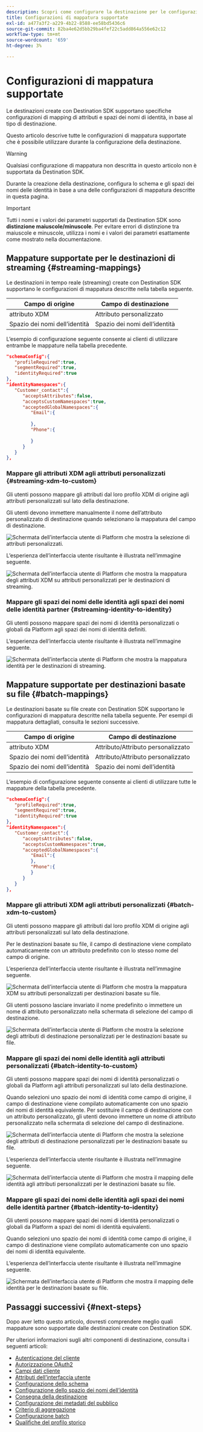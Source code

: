 ```yaml
---
description: Scopri come configurare la destinazione per le configurazioni di mappatura identità e attributi supportate.
title: Configurazioni di mappatura supportate
exl-id: a477a3f2-a229-4b22-8588-ee58bd5436c6
source-git-commit: 82ba4e62d5bb29ba4fef22c5add864a556e62c12
workflow-type: tm+mt
source-wordcount: '659'
ht-degree: 3%

---
```


# Configurazioni di mappatura supportate

Le destinazioni create con Destination SDK supportano specifiche configurazioni di mapping di attributi e spazi dei nomi di identità, in base al tipo di destinazione.

Questo articolo descrive tutte le configurazioni di mappatura supportate che è possibile utilizzare durante la configurazione della destinazione.

>[!WARNING]
>
>Qualsiasi configurazione di mappatura non descritta in questo articolo non è supportata da Destination SDK.

Durante la creazione della destinazione, configura lo schema e gli spazi dei nomi delle identità in base a una delle configurazioni di mappatura descritte in questa pagina.

>[!IMPORTANT]
>
>Tutti i nomi e i valori dei parametri supportati da Destination SDK sono **distinzione maiuscole/minuscole**. Per evitare errori di distinzione tra maiuscole e minuscole, utilizza i nomi e i valori dei parametri esattamente come mostrato nella documentazione.

## Mappature supportate per le destinazioni di streaming {#streaming-mappings}

Le destinazioni in tempo reale (streaming) create con Destination SDK supportano le configurazioni di mappatura descritte nella tabella seguente.

| Campo di origine | Campo di destinazione |
| --- | --- |
| attributo XDM | Attributo personalizzato |
| Spazio dei nomi dell’identità | Spazio dei nomi dell’identità |

L’esempio di configurazione seguente consente ai clienti di utilizzare entrambe le mappature nella tabella precedente.

```json
"schemaConfig":{
   "profileRequired":true,
   "segmentRequired":true,
   "identityRequired":true
},
"identityNamespaces":{
   "Customer_contact":{
      "acceptsAttributes":false,
      "acceptsCustomNamespaces":true,
      "acceptedGlobalNamespaces":{
         "Email":{
            
         },
         "Phone":{
            
         }
      }
   }
},
```

### Mappare gli attributi XDM agli attributi personalizzati {#streaming-xdm-to-custom}

Gli utenti possono mappare gli attributi dal loro profilo XDM di origine agli attributi personalizzati sul lato della destinazione.

Gli utenti devono immettere manualmente il nome dell’attributo personalizzato di destinazione quando selezionano la mappatura del campo di destinazione.

![Schermata dell’interfaccia utente di Platform che mostra la selezione di attributi personalizzati.](../../assets/functionality/destination-configuration/mapping-streaming-select-custom-attribute.png)

L’esperienza dell’interfaccia utente risultante è illustrata nell’immagine seguente.

![Schermata dell’interfaccia utente di Platform che mostra la mappatura degli attributi XDM su attributi personalizzati per le destinazioni di streaming.](../../assets/functionality/destination-configuration/mapping-streaming-xdm-custom.png)

### Mappare gli spazi dei nomi delle identità agli spazi dei nomi delle identità partner {#streaming-identity-to-identity}

Gli utenti possono mappare spazi dei nomi di identità personalizzati o globali da Platform agli spazi dei nomi di identità definiti.

L’esperienza dell’interfaccia utente risultante è illustrata nell’immagine seguente.

![Schermata dell’interfaccia utente di Platform che mostra la mappatura identità per le destinazioni di streaming.](../../assets/functionality/destination-configuration/mapping-streaming-identity-identity.png)

## Mappature supportate per destinazioni basate su file {#batch-mappings}

Le destinazioni basate su file create con Destination SDK supportano le configurazioni di mappatura descritte nella tabella seguente. Per esempi di mappatura dettagliati, consulta le sezioni successive.

| Campo di origine | Campo di destinazione |
| --- | --- |
| attributo XDM | Attributo/Attributo personalizzato |
| Spazio dei nomi dell’identità | Attributo/Attributo personalizzato |
| Spazio dei nomi dell’identità | Spazio dei nomi dell’identità |

L’esempio di configurazione seguente consente ai clienti di utilizzare tutte le mappature della tabella precedente.

```json
"schemaConfig":{
   "profileRequired":true,
   "segmentRequired":true,
   "identityRequired":true
},
"identityNamespaces":{
   "Customer_contact":{
      "acceptsAttributes":false,
      "acceptsCustomNamespaces":true,
      "acceptedGlobalNamespaces":{
         "Email":{
         },
         "Phone":{
         }
      }
   }
},
```

### Mappare gli attributi XDM agli attributi personalizzati {#batch-xdm-to-custom}

Gli utenti possono mappare gli attributi dal loro profilo XDM di origine agli attributi personalizzati sul lato della destinazione.

Per le destinazioni basate su file, il campo di destinazione viene compilato automaticamente con un attributo predefinito con lo stesso nome del campo di origine.

L’esperienza dell’interfaccia utente risultante è illustrata nell’immagine seguente.

![Schermata dell’interfaccia utente di Platform che mostra la mappatura XDM su attributi personalizzati per destinazioni basate su file.](../../assets/functionality/destination-configuration/mapping-batch-xdm-custom.png)

Gli utenti possono lasciare invariato il nome predefinito o immettere un nome di attributo personalizzato nella schermata di selezione del campo di destinazione.

![Schermata dell’interfaccia utente di Platform che mostra la selezione degli attributi di destinazione personalizzati per le destinazioni basate su file.](../../assets/functionality/destination-configuration/mapping-batch-custom-attribute.png)

### Mappare gli spazi dei nomi delle identità agli attributi personalizzati {#batch-identity-to-custom}

Gli utenti possono mappare spazi dei nomi di identità personalizzati o globali da Platform agli attributi personalizzati sul lato della destinazione.

Quando selezioni uno spazio dei nomi di identità come campo di origine, il campo di destinazione viene compilato automaticamente con uno spazio dei nomi di identità equivalente. Per sostituire il campo di destinazione con un attributo personalizzato, gli utenti devono immettere un nome di attributo personalizzato nella schermata di selezione del campo di destinazione.

![Schermata dell’interfaccia utente di Platform che mostra la selezione degli attributi di destinazione personalizzati per le destinazioni basate su file.](../../assets/functionality/destination-configuration/mapping-batch-custom-attribute.png)

L’esperienza dell’interfaccia utente risultante è illustrata nell’immagine seguente.

![Schermata dell’interfaccia utente di Platform che mostra il mapping delle identità agli attributi personalizzati per le destinazioni basate su file.](../../assets/functionality/destination-configuration/mapping-batch-identity-custom.png)

### Mappare gli spazi dei nomi delle identità agli spazi dei nomi delle identità partner {#batch-identity-to-identity}

Gli utenti possono mappare spazi dei nomi di identità personalizzati o globali da Platform a spazi dei nomi di identità equivalenti.

Quando selezioni uno spazio dei nomi di identità come campo di origine, il campo di destinazione viene compilato automaticamente con uno spazio dei nomi di identità equivalente.

L’esperienza dell’interfaccia utente risultante è illustrata nell’immagine seguente.

![Schermata dell’interfaccia utente di Platform che mostra il mapping delle identità per le destinazioni basate su file.](../../assets/functionality/destination-configuration/mapping-batch-identity-identity.png)


## Passaggi successivi {#next-steps}

Dopo aver letto questo articolo, dovresti comprendere meglio quali mappature sono supportate dalle destinazioni create con Destination SDK.

Per ulteriori informazioni sugli altri componenti di destinazione, consulta i seguenti articoli:

* [Autenticazione del cliente](customer-authentication.md)
* [Autorizzazione OAuth2](oauth2-authorization.md)
* [Campi dati cliente](customer-data-fields.md)
* [Attributi dell’interfaccia utente](ui-attributes.md)
* [Configurazione dello schema](schema-configuration.md)
* [Configurazione dello spazio dei nomi dell’identità](identity-namespace-configuration.md)
* [Consegna della destinazione](destination-delivery.md)
* [Configurazione dei metadati del pubblico](audience-metadata-configuration.md)
* [Criterio di aggregazione](aggregation-policy.md)
* [Configurazione batch](batch-configuration.md)
* [Qualifiche del profilo storico](historical-profile-qualifications.md)
